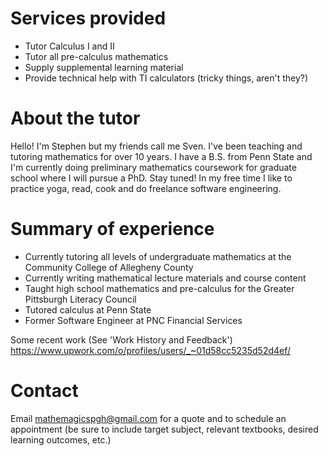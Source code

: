 # Services provided
 - Tutor Calculus I and II
 - Tutor all pre-calculus mathematics
 - Supply supplemental learning material
 - Provide technical help with TI calculators (tricky things, aren't they?)


# About the tutor

Hello!  I'm Stephen but my friends call me Sven.  I've been teaching and tutoring mathematics for over 10 years.  I have a     B.S. from Penn State and I'm currently doing preliminary mathematics coursework for graduate school where I will pursue a     PhD.  Stay tuned!  In my free time I like to practice yoga, read, cook and do freelance software engineering.

# Summary of experience
- Currently tutoring all levels of undergraduate mathematics at the Community College of Allegheny County
- Currently writing mathematical lecture materials and course content
- Taught high school mathematics and pre-calculus for the Greater Pittsburgh Literacy Council
- Tutored calculus at Penn State
- Former Software Engineer at PNC Financial Services

Some recent work (See 'Work History and Feedback')
<https://www.upwork.com/o/profiles/users/_~01d58cc5235d52d4ef/>

# Contact

Email <mathemagicspgh@gmail.com> for a quote and to schedule an appointment (be sure to include target subject, relevant textbooks, desired learning outcomes, etc.)
